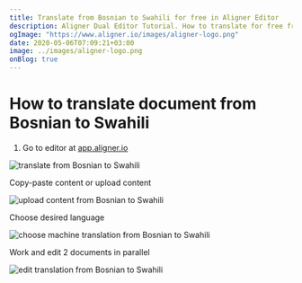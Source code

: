 ```yaml
---
title: Translate from Bosnian to Swahili for free in Aligner Editor
description: Aligner Dual Editor Tutorial. How to translate for free from Bosnian to Swahili. Aligner is multilingual document management platform. 
ogImage: "https://www.aligner.io/images/aligner-logo.png"
date: 2020-05-06T07:09:21+03:00
image: ../images/aligner-logo.png
onBlog: true
---
```


# How to translate document from Bosnian to Swahili

1. Go to editor at [app.aligner.io](https://app.aligner.io "Aligner App web page")

![translate from Bosnian to Swahili](../aligner-blank-editor.png "translate from Bosnian to Swahili")

Copy-paste content or upload content

![upload content from Bosnian to Swahili](../aligner-uploaded-document.png "upload content from Bosnian to Swahili")

Choose desired language

![choose machine translation from Bosnian to Swahili](../aligner-language-dropdown.png "choose machine translation from Bosnian to Swahili")

Work and edit 2 documents in parallel

![edit translation from Bosnian to Swahili](../aligner-double-sitded-editor.png "edit translation from Bosnian to Swahili")

